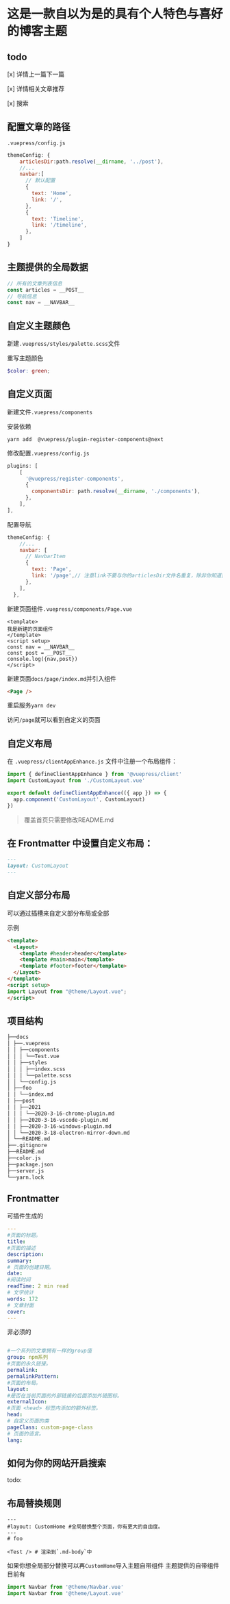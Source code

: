 # 这是一款自以为是的具有个人特色与喜好的博客主题

## todo

[x] 详情上一篇下一篇

[x] 详情相关文章推荐

[x] 搜索
 
## 配置文章的路径

`.vuepress/config.js`

```js
themeConfig: {
    articlesDir:path.resolve(__dirname, '../post'),
    //...
    navbar:[
      // 默认配置
      {
        text: 'Home',
        link: '/',
      },
      {
        text: 'Timeline',
        link: '/timeline',
      },
    ]
}
```

## 主题提供的全局数据
```js
// 所有的文章列表信息
const articles = __POST__
// 导航信息
const nav = __NAVBAR__
```

## 自定义主题颜色

新建`.vuepress/styles/palette.scss`文件

重写主题颜色

```scss
$color: green;
```

## 自定义页面

新建文件`.vuepress/components`

安装依赖

```
yarn add  @vuepress/plugin-register-components@next
```

修改配置`.vuepress/config.js`

```js
plugins: [
    [
      '@vuepress/register-components',
      {
        componentsDir: path.resolve(__dirname, './components'),
      },
    ],
],
```
配置导航
```js
themeConfig: {
    //...
    navbar: [
      // NavbarItem
      {
        text: 'Page',
        link: '/page',// 注意link不要与你的articlesDir文件名重复，除非你知道重复的影响
      },
    ],
  },
```

新建页面组件`.vuepress/components/Page.vue`
```
<template>
我是新建的页面组件
</template>
<script setup>
const nav = __NAVBAR__
const post = __POST__
console.log({nav,post})
</script>
```

新建页面`docs/page/index.md`并引入组件
```md
<Page />
```
重启服务`yarn dev`

访问`/page`就可以看到自定义的页面
## 自定义布局
在 `.vuepress/clientAppEnhance.js` 文件中注册一个布局组件：
```js
import { defineClientAppEnhance } from '@vuepress/client'
import CustomLayout from './CustomLayout.vue'

export default defineClientAppEnhance(({ app }) => {
  app.component('CustomLayout', CustomLayout)
})
```
> 覆盖首页只需要修改README.md

## 在 Frontmatter 中设置自定义布局：
```md
---
layout: CustomLayout
---
```
## 自定义部分布局

可以通过插槽来自定义部分布局或全部

示例
```html
<template>
  <Layout>
    <template #header>header</template>
    <template #main>main</template>
    <template #footer>footer</template>
  </Layout>
</template>
<script setup>
import Layout from "@theme/Layout.vue";
</script>

```



## 项目结构
```sh
├──docs
│ ├──.vuepress
│ │ ├──components
│ │ │ └──Test.vue
│ │ ├──styles
│ │ │ ├──index.scss
│ │ │ └──palette.scss
│ │ └──config.js
│ ├──foo
│ │ └──index.md
│ ├──post
│ │ ├──2021
│ │ │ └──2020-3-16-chrome-plugin.md
│ │ ├──2020-3-16-vscode-plugin.md
│ │ ├──2020-3-16-windows-plugin.md
│ │ └──2020-3-18-electron-mirror-down.md
│ └──README.md
├──.gitignore
├──README.md
├──color.js
├──package.json
├──server.js
└──yarn.lock
```

## Frontmatter
可插件生成的
```yaml
---
#页面的标题。
title: 
#页面的描述
description:
summary:
# 页面的创建日期。
date: 
#阅读时间
readTime: 2 min read
# 文字统计
words: 172
# 文章封面
cover: 
---

```
非必须的
```yaml

#一个系列的文章拥有一样的group值
group: npm系列
#页面的永久链接。
permalink:
permalinkPattern:
#页面的布局。
layout:
#是否在当前页面的外部链接的后面添加外链图标。
externalIcon:
#页面 <head> 标签内添加的额外标签。
head:
# 自定义页面的类
pageClass: custom-page-class 
# 页面的语言。
lang:  
```

## 如何为你的网站开启搜索

todo:


## 布局替换规则

```
---
#layout: CustomHome #全局替换整个页面，你有更大的自由度。
---
# foo

<Test /> # 渲染到`.md-body`中
```

如果你想全局部分替换可以再`CustomHome`导入主题自带组件
主题提供的自带组件目前有
```js
import Navbar from '@theme/Navbar.vue'
import Navbar from '@theme/Layout.vue'
```
